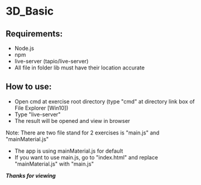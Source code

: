 # 3D_Basic

## Requirements:
- Node.js
- npm
- live-server (tapio/live-server)
- All file in folder lib must have their location accurate

## How to use:
- Open cmd at exercise root directory (type "cmd" at directory link box of File Explorer [Win10])
- Type "live-server"
- The result will be opened and view in browser

Note: There are two file stand for 2 exercises is "main.js" and "mainMaterial.js"
 + The app is using mainMaterial.js for default
 + If you want to use main.js, go to "index.html" and replace "mainMaterial.js" with "main.js"



***Thanks for viewing***
